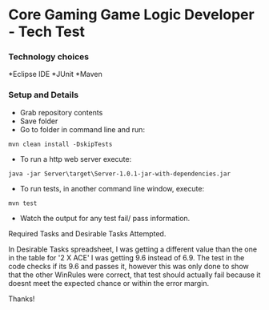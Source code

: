 # Core Gaming Game Logic Developer - Tech Test 

### Technology choices
 *Eclipse IDE
 *JUnit
 *Maven
 

### Setup and Details
 * Grab repository contents 
 * Save folder
 * Go to folder in command line and run:
```
mvn clean install -DskipTests
```
 * To run a http web server execute: 
```
java -jar Server\target\Server-1.0.1-jar-with-dependencies.jar
```
 * To run tests, in another command line window, execute: 
```
mvn test
```
 * Watch the output for any test fail/ pass information.

 Required Tasks and Desirable Tasks Attempted. 
 
 In Desirable Tasks spreadsheet, I was getting a different value than the one in the table for '2 X ACE' I was getting 9.6 instead of 6.9. The test in the code checks if its 9.6 and passes it, however this was only done to show that the other WinRules were correct, that test should actually fail because it doesnt meet the expected chance or within the error margin.
 
 Thanks!
